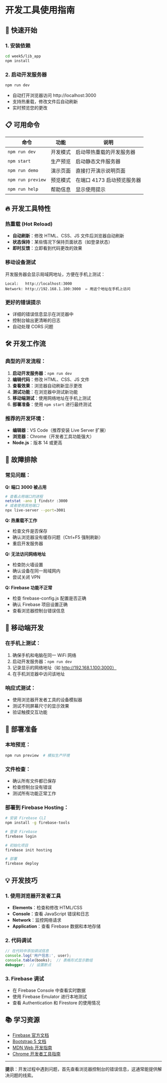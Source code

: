 # 开发工具使用指南

## 🚀 快速开始

### 1. 安装依赖
```bash
cd week5/lib_app
npm install
```

### 2. 启动开发服务器
```bash
npm run dev
```
- 自动打开浏览器访问 http://localhost:3000
- 支持热重载，修改文件后自动刷新
- 实时预览您的更改

## 📋 可用命令

| 命令 | 功能 | 说明 |
|------|------|------|
| `npm run dev` | 开发模式 | 启动带热重载的开发服务器 |
| `npm start` | 生产预览 | 启动静态文件服务器 |
| `npm run demo` | 演示页面 | 直接打开演示说明页面 |
| `npm run preview` | 预览模式 | 在端口 4173 启动预览服务器 |
| `npm run help` | 帮助信息 | 显示使用提示 |

## 🔥 开发工具特性

### 热重载 (Hot Reload)
- **自动刷新**：修改 HTML、CSS、JS 文件后浏览器自动刷新
- **状态保持**：某些情况下保持页面状态（如登录状态）
- **即时反馈**：立即看到代码更改的效果

### 移动设备测试
开发服务器会显示局域网地址，方便在手机上测试：
```
Local:   http://localhost:3000
Network: http://192.168.1.100:3000  ← 用这个地址在手机上访问
```

### 更好的错误提示
- 详细的错误信息显示在浏览器中
- 控制台输出更清晰的日志
- 自动处理 CORS 问题

## 🛠️ 开发工作流

### 典型的开发流程：
1. **启动开发服务器**：`npm run dev`
2. **编辑代码**：修改 HTML、CSS、JS 文件
3. **查看效果**：浏览器自动刷新显示更改
4. **测试功能**：在浏览器中测试新功能
5. **移动端测试**：使用网络地址在手机上测试
6. **部署准备**：使用 `npm start` 进行最终测试

### 推荐的开发环境：
- **编辑器**：VS Code（推荐安装 Live Server 扩展）
- **浏览器**：Chrome（开发者工具功能强大）
- **Node.js**：版本 14 或更高

## 🔧 故障排除

### 常见问题：

**Q: 端口 3000 被占用**
```bash
# 查看占用端口的进程
netstat -ano | findstr :3000
# 或者使用其他端口
npx live-server --port=3001
```

**Q: 热重载不工作**
- 检查文件是否保存
- 确认浏览器没有缓存问题（Ctrl+F5 强制刷新）
- 重启开发服务器

**Q: 无法访问网络地址**
- 检查防火墙设置
- 确认设备在同一局域网内
- 尝试关闭 VPN

**Q: Firebase 功能不正常**
- 检查 firebase-config.js 配置是否正确
- 确认 Firebase 项目设置正确
- 查看浏览器控制台错误信息

## 📱 移动端开发

### 在手机上测试：
1. 确保手机和电脑在同一 WiFi 网络
2. 启动开发服务器：`npm run dev`
3. 记录显示的网络地址（如 http://192.168.1.100:3000）
4. 在手机浏览器中访问该地址

### 响应式测试：
- 使用浏览器开发者工具的设备模拟器
- 测试不同屏幕尺寸的显示效果
- 验证触摸交互功能

## 🚀 部署准备

### 本地预览：
```bash
npm run preview  # 模拟生产环境
```

### 文件检查：
- 确认所有文件都已保存
- 检查控制台没有错误
- 测试所有功能正常工作

### 部署到 Firebase Hosting：
```bash
# 安装 Firebase CLI
npm install -g firebase-tools

# 登录 Firebase
firebase login

# 初始化项目
firebase init hosting

# 部署
firebase deploy
```

## 💡 开发技巧

### 1. 使用浏览器开发者工具
- **Elements**：检查和修改 HTML/CSS
- **Console**：查看 JavaScript 错误和日志
- **Network**：监控网络请求
- **Application**：查看 Firebase 数据和本地存储

### 2. 代码调试
```javascript
// 在代码中添加调试信息
console.log('用户信息:', user);
console.table(books);  // 表格形式显示数组
debugger;  // 设置断点
```

### 3. Firebase 调试
- 在 Firebase Console 中查看实时数据
- 使用 Firebase Emulator 进行本地测试
- 查看 Authentication 和 Firestore 的使用情况

## 📚 学习资源

- [Firebase 官方文档](https://firebase.google.com/docs)
- [Bootstrap 5 文档](https://getbootstrap.com/docs/5.1/)
- [MDN Web 开发指南](https://developer.mozilla.org/zh-CN/)
- [Chrome 开发者工具指南](https://developers.google.com/web/tools/chrome-devtools)

---

**提示**：开发过程中遇到问题，首先查看浏览器控制台的错误信息，这通常能提供解决问题的线索。

